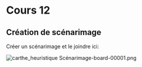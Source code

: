 # Cours 12
## Création de scénarimage
Créer un scénarimage et le joindre ici: 

![carthe_heuristique](Scénarimage-board-00001.png)
Scénarimage-board-00001.png

